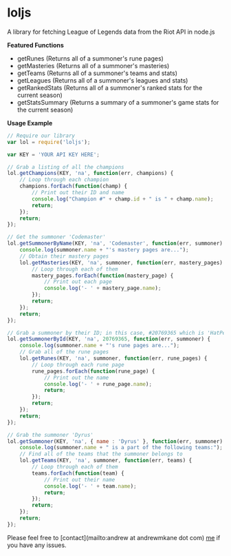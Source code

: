 loljs
=====

A library for fetching League of Legends data from the Riot API in node.js

**Featured Functions**
* getRunes (Returns all of a summoner's rune pages)
* getMasteries (Returns all of a summoner's masteries)
* getTeams (Returns all of a summoner's teams and stats)
* getLeagues (Returns all of a summoner's leagues and stats)
* getRankedStats (Returns all of a summoner's ranked stats for the current season)
* getStatsSummary (Returns a summary of a summoner's game stats for the current season)

**Usage Example**
```javascript
// Require our library
var lol = require('loljs');

var KEY = 'YOUR API KEY HERE';

// Grab a listing of all the champions
lol.getChampions(KEY, 'na', function(err, champions) {
	// Loop through each champion
	champions.forEach(function(champ) {
		// Print out their ID and name
		console.log("Champion #" + champ.id + " is " + champ.name);
		return;
	});
	return;
});

// Get the summoner 'Codemaster'
lol.getSummonerByName(KEY, 'na', 'Codemaster', function(err, summoner) {
	console.log(summoner.name + "'s mastery pages are...");
	// Obtain their mastery pages
	lol.getMasteries(KEY, 'na', summoner, function(err, mastery_pages) {
		// Loop through each of them
		mastery_pages.forEach(function(mastery_page) {
			// Print out each page
			console.log('- ' + mastery_page.name);
		});
		return;
	});
	return;
});

// Grab a summoner by their ID; in this case, #20769365 which is 'HatPerson'
lol.getSummonerById(KEY, 'na', 20769365, function(err, summoner) {
	console.log(summoner.name + "'s rune pages are...");
	// Grab all of the rune pages
	lol.getRunes(KEY, 'na', summoner, function(err, rune_pages) {
		// Loop through each rune page
		rune_pages.forEach(function(rune_page) {
			// Print out the name
			console.log('- ' + rune_page.name);
			return;
		});
		return;
	});
	return;
});

// Grab the summoner 'Dyrus'
lol.getSummoner(KEY, 'na', { name : 'Dyrus' }, function(err, summoner) {
	console.log(summoner.name + " is a part of the following teams:");
	// Find all of the teams that the summoner belongs to
	lol.getTeams(KEY, 'na', summoner, function(err, teams) {
		// Loop through each of them
		teams.forEach(function(team) {
			// Print out their name
			console.log('- ' + team.name);
			return;
		});
		return;
	});
	return;
});
```

Please feel free to [contact](mailto:andrew at andrewmkane dot com) [me](http://andrewmkane.com) if you have any issues.
